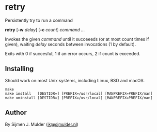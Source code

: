retry
=====
Persistently try to run a command

**retry** [**-w** *delay*] [**-c** *count*] *command* ...

Invokes the given *command* until it succeeeds (or at most count times
if given), waiting *delay* seconds between invocations (1 by default).

Exits with 0 if succesful, 1 if an error occurs, 2 if count is exceeded.

Installing
----------
Should work on most Unix systems, including Linux, BSD and macOS.

    make
    make install   [DESTIDR=] [PREFIX=/usr/local] [MANPREFIX=PREFIX/man]
    make uninstall [DESTIDR=] [PREFIX=/usr/local] [MANPREFIX=PREFIX/man]

Author
------
By Sijmen J. Mulder (<ik@sjmulder.nl>)
